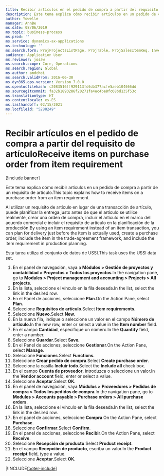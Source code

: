 ```yaml
---
title: Recibir artículos en el pedido de compra a partir del requisito de artículo
description: Este tema explica cómo recibir artículos en un pedido de compra a partir de un requisito de artículo.
author: Yowelle
manager: AnnBe
ms.date: 08/06/2019
ms.topic: business-process
ms.prod: ''
ms.service: dynamics-ax-applications
ms.technology: ''
ms.search.form: ProjProjectsListPage, ProjTable, ProjSalesItemReq, InventItemIdLookupSimple, PurchCreateFromSalesOrder, VendAccountItemLookup, PurchTable, PurchEditLines
audience: Application User
ms.reviewer: josaw
ms.search.scope: Core, Operations
ms.search.region: Global
ms.author: andchoi
ms.search.validFrom: 2016-06-30
ms.dyn365.ops.version: Version 7.0.0
ms.openlocfilehash: c2083516ff929113fd6db377acfe5aeb104666dd
ms.sourcegitcommit: fa32b1893286f20271fa4ec4be8fc68bd135f53c
ms.translationtype: HT
ms.contentlocale: es-ES
ms.lasthandoff: 02/15/2021
ms.locfileid: "5288249"
---
```

# <a name="receive-items-on-purchase-order-from-item-requirement"></a><span data-ttu-id="c2b65-103">Recibir artículos en el pedido de compra a partir del requisito de artículo</span><span class="sxs-lookup"><span data-stu-id="c2b65-103">Receive items on purchase order from item requirement</span></span>

[!include [banner](../../includes/banner.md)]

<span data-ttu-id="c2b65-104">Este tema explica cómo recibir artículos en un pedido de compra a partir de un requisito de artículo.</span><span class="sxs-lookup"><span data-stu-id="c2b65-104">This topic explains how to receive items on a purchase order from an item requirement.</span></span>

<span data-ttu-id="c2b65-105">Al utilizar un requisito de artículo en lugar de una transacción de artículo, puede planificar la entrega justo antes de que el artículo se utilice realmente, crear una orden de compra, incluir el artículo en el marco del acuerdo comercial e incluir el requisito de artículo en la planificación de la producción.</span><span class="sxs-lookup"><span data-stu-id="c2b65-105">By using an item requirement instead of an item transaction, you can plan for delivery just before the item is actually used, create a purchase order, include the item in the trade-agreement framework, and include the item requirement in production planning.</span></span> 

<span data-ttu-id="c2b65-106">Esta tarea utiliza el conjunto de datos de USSI.</span><span class="sxs-lookup"><span data-stu-id="c2b65-106">This task uses the USSI data set.</span></span>

1. <span data-ttu-id="c2b65-107">En el panel de navegación, vaya a **Módulos > Gestión de proyectos y contabilidad > Proyectos > Todos los proyectos**.</span><span class="sxs-lookup"><span data-stu-id="c2b65-107">In the navigation pane, go to **Modules > Project management and accounting > Projects > All projects**.</span></span>
2. <span data-ttu-id="c2b65-108">En la lista, seleccione el vínculo en la fila deseada.</span><span class="sxs-lookup"><span data-stu-id="c2b65-108">In the list, select the link in the desired row.</span></span>
3. <span data-ttu-id="c2b65-109">En el Panel de acciones, seleccione **Plan**.</span><span class="sxs-lookup"><span data-stu-id="c2b65-109">On the Action Pane, select **Plan**.</span></span>
4. <span data-ttu-id="c2b65-110">Seleccione **Requisitos de artículo**.</span><span class="sxs-lookup"><span data-stu-id="c2b65-110">Select **Item requirements**.</span></span>
5. <span data-ttu-id="c2b65-111">Seleccione **Nuevo**.</span><span class="sxs-lookup"><span data-stu-id="c2b65-111">Select **New**.</span></span>
6. <span data-ttu-id="c2b65-112">En la nueva fila, indique o seleccione un valor en el campo **Número de artículo**.</span><span class="sxs-lookup"><span data-stu-id="c2b65-112">In the new row, enter or select a value in the **Item number** field.</span></span>
7. <span data-ttu-id="c2b65-113">En el campo **Cantidad**, especifique un número.</span><span class="sxs-lookup"><span data-stu-id="c2b65-113">In the **Quantity** field, enter a number.</span></span>
8. <span data-ttu-id="c2b65-114">Seleccione **Guardar**.</span><span class="sxs-lookup"><span data-stu-id="c2b65-114">Select **Save**.</span></span>
9. <span data-ttu-id="c2b65-115">En el Panel de acciones, seleccione **Gestionar**.</span><span class="sxs-lookup"><span data-stu-id="c2b65-115">On the Action Pane, select **Manage**.</span></span>
10. <span data-ttu-id="c2b65-116">Seleccione **Funciones**.</span><span class="sxs-lookup"><span data-stu-id="c2b65-116">Select **Functions**.</span></span>
11. <span data-ttu-id="c2b65-117">Seleccione **Crear pedido de compra**.</span><span class="sxs-lookup"><span data-stu-id="c2b65-117">Select **Create purchase order**.</span></span>
12. <span data-ttu-id="c2b65-118">Seleccione la casilla **Incluir todo**.</span><span class="sxs-lookup"><span data-stu-id="c2b65-118">Select the **Include all** check box.</span></span>
13. <span data-ttu-id="c2b65-119">En el campo **Cuenta de proveedor**, introduzca o seleccione un valor.</span><span class="sxs-lookup"><span data-stu-id="c2b65-119">In the **Vendor account** field, enter or select a value.</span></span>
14. <span data-ttu-id="c2b65-120">Seleccione **Aceptar**.</span><span class="sxs-lookup"><span data-stu-id="c2b65-120">Select **OK**.</span></span>
15. <span data-ttu-id="c2b65-121">En el panel de navegación, vaya **Módulos > Proveedores > Pedidos de compra > Todos los pedidos de compra**.</span><span class="sxs-lookup"><span data-stu-id="c2b65-121">In the navigation pane, go to **Modules > Accounts payable > Purchase orders > All purchase orders**.</span></span>
16. <span data-ttu-id="c2b65-122">En la lista, seleccione el vínculo en la fila deseada.</span><span class="sxs-lookup"><span data-stu-id="c2b65-122">In the list, select the link in the desired row.</span></span>
17. <span data-ttu-id="c2b65-123">En el panel de acciones, seleccione **Compra**.</span><span class="sxs-lookup"><span data-stu-id="c2b65-123">On the Action Pane, select **Purchase**.</span></span>
18. <span data-ttu-id="c2b65-124">Seleccione **Confirmar**.</span><span class="sxs-lookup"><span data-stu-id="c2b65-124">Select **Confirm**.</span></span>
19. <span data-ttu-id="c2b65-125">En el panel de acciones, seleccione **Recibir**.</span><span class="sxs-lookup"><span data-stu-id="c2b65-125">On the Action Pane, select **Receive**.</span></span>
20. <span data-ttu-id="c2b65-126">Seleccione **Recepción de producto**.</span><span class="sxs-lookup"><span data-stu-id="c2b65-126">Select **Product receipt**.</span></span>
21. <span data-ttu-id="c2b65-127">En el campo **Recepción de producto**, escriba un valor.</span><span class="sxs-lookup"><span data-stu-id="c2b65-127">In the **Product receipt** field, type a value.</span></span>
22. <span data-ttu-id="c2b65-128">Seleccione **Aceptar**.</span><span class="sxs-lookup"><span data-stu-id="c2b65-128">Select **OK**.</span></span>



[!INCLUDE[footer-include](../../includes/footer-banner.md)]